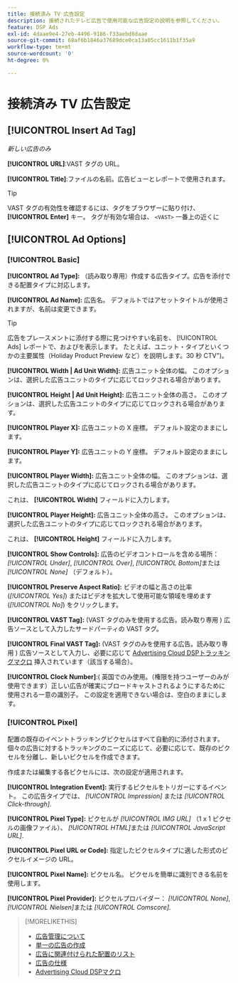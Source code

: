 ```yaml
---
title: 接続済み TV 広告設定
description: 接続されたテレビ広告で使用可能な広告設定の説明を参照してください。
feature: DSP Ads
exl-id: 4daae9e4-27eb-4496-9186-f33aebd8daae
source-git-commit: 68af6b1846a37689dce0ca13a05cc1611b1f35a9
workflow-type: tm+mt
source-wordcount: '0'
ht-degree: 0%

---
```


# 接続済み TV 広告設定

## [!UICONTROL Insert Ad Tag]

*新しい広告のみ*

**[!UICONTROL URL]**:VAST タグの URL。

**[!UICONTROL Title]**:ファイルの名前。広告ビューとレポートで使用されます。

>[!TIP]
>
> VAST タグの有効性を確認するには、タグをブラウザーに貼り付け、 **[!UICONTROL Enter]** キー。 タグが有効な場合は、 `<VAST>` 一番上の近くに

## [!UICONTROL Ad Options]

### [!UICONTROL Basic]

**[!UICONTROL Ad Type]:** （読み取り専用）作成する広告タイプ。広告を添付できる配置タイプに対応します。

**[!UICONTROL Ad Name]:** 広告名。 デフォルトではアセットタイトルが使用されますが、名前は変更できます。

>[!TIP]
>
> 広告をプレースメントに添付する際に見つけやすい名前を、 [!UICONTROL Ads] レポートで、およびを表示します。 たとえば、ユニット・タイプといくつかの主要属性（Holiday Product Preview など）を説明します。30 秒 CTV&quot;)。

**[!UICONTROL Width | Ad Unit Width]:** 広告ユニット全体の幅。 このオプションは、選択した広告ユニットのタイプに応じてロックされる場合があります。

**[!UICONTROL Height | Ad Unit Height]:** 広告ユニット全体の高さ。 このオプションは、選択した広告ユニットのタイプに応じてロックされる場合があります。

**[!UICONTROL Player X]:** 広告ユニットの X 座標。 デフォルト設定のままにします。

**[!UICONTROL Player Y]:** 広告ユニットの Y 座標。 デフォルト設定のままにします。

**[!UICONTROL Player Width]:** 広告ユニット全体の幅。 このオプションは、選択した広告ユニットのタイプに応じてロックされる場合があります。

これは、 **[!UICONTROL Width]** フィールドに入力します。

**[!UICONTROL Player Height]:** 広告ユニット全体の高さ。 このオプションは、選択した広告ユニットのタイプに応じてロックされる場合があります。

これは、 **[!UICONTROL Height]** フィールドに入力します。

**[!UICONTROL Show Controls]:** 広告のビデオコントロールを含める場所： *[!UICONTROL Under]*, *[!UICONTROL Over]*, *[!UICONTROL Bottom]*&#x200B;または *[!UICONTROL None]* （デフォルト）。

**[!UICONTROL Preserve Aspect Ratio]:** ビデオの幅と高さの比率 (*[!UICONTROL Yes]*) またはビデオを拡大して使用可能な領域を埋めます (*[!UICONTROL No]*) をクリックします。

**[!UICONTROL VAST Tag]:** (VAST タグのみを使用する広告。読み取り専用 ) 広告ソースとして入力したサードパーティの VAST タグ。

**[!UICONTROL Final VAST Tag]:** (VAST タグのみを使用する広告。読み取り専用 ) 広告ソースとして入力し、必要に応じて [Advertising Cloud DSPトラッキングマクロ](/help/dsp/campaign-management/macros.md) 挿入されています（該当する場合）。

**[!UICONTROL Clock Number]**:( 英国でのみ使用。（権限を持つユーザーのみが使用できます）正しい広告が確実にブロードキャストされるようにするために使用される一意の識別子。 この設定を適用できない場合は、空白のままにします。

### [!UICONTROL Pixel]

配置の既存のイベントトラッキングピクセルはすべて自動的に添付されます。 個々の広告に対するトラッキングのニーズに応じて、必要に応じて、既存のピクセルを分離し、新しいピクセルを作成できます。

作成または編集する各ピクセルには、次の設定が適用されます。

**[!UICONTROL Integration Event]:** 実行するピクセルをトリガーにするイベント。 この広告タイプでは、 *[!UICONTROL Impression]* または *[!UICONTROL Click-through]*.

**[!UICONTROL Pixel Type]:** ピクセルが *[!UICONTROL IMG URL]* （1 x 1 ピクセルの画像ファイル）、 *[!UICONTROL HTML]*&#x200B;または *[!UICONTROL JavaScript URL]*.

**[!UICONTROL Pixel URL or Code]:** 指定したピクセルタイプに適した形式のピクセルイメージの URL。

**[!UICONTROL Pixel Name]:** ピクセル名。 ピクセルを簡単に識別できる名前を使用します。

**[!UICONTROL Pixel Provider]:** ピクセルプロバイダー： *[!UICONTROL None]*, *[!UICONTROL Nielsen]*&#x200B;または *[!UICONTROL Comscore]*.

>[!MORELIKETHIS]
>
>* [広告管理について](ad-about.md)
>* [単一の広告の作成](ad-create.md)
>* [広告に関連付けられた配置のリスト](/help/dsp/campaign-management/ads/ad-list-placements.md)
>* [広告の仕様](/help/dsp/assets/ad-specs.pdf)
>* [Advertising Cloud DSPマクロ](/help/dsp/campaign-management/macros.md)

